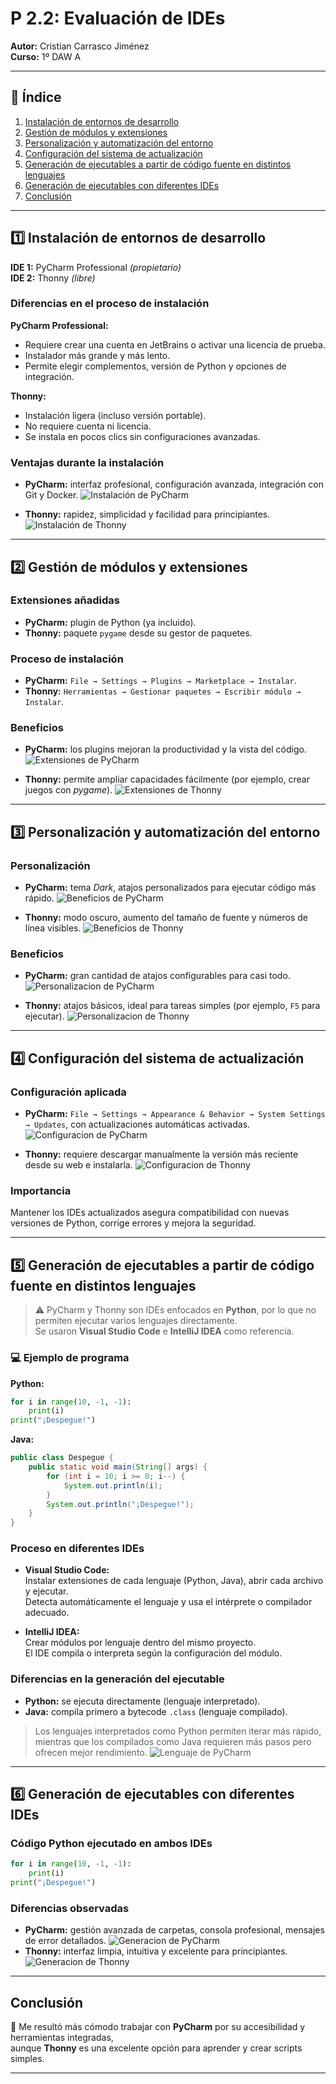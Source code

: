 #  P 2.2: Evaluación de IDEs

**Autor:** Cristian Carrasco Jiménez  
**Curso:** 1º DAW A  

---

## 📑 Índice
1. [Instalación de entornos de desarrollo](#1-instalación-de-entornos-de-desarrollo)  
2. [Gestión de módulos y extensiones](#2-gestión-de-módulos-y-extensiones)  
3. [Personalización y automatización del entorno](#3-personalización-y-automatización-del-entorno)  
4. [Configuración del sistema de actualización](#4-configuración-del-sistema-de-actualización)  
5. [Generación de ejecutables a partir de código fuente en distintos lenguajes](#5-generación-de-ejecutables-a-partir-de-código-fuente-en-distintos-lenguajes)  
6. [Generación de ejecutables con diferentes IDEs](#6-generación-de-ejecutables-con-diferentes-ides)  
7. [Conclusión](#conclusión)

---

## 1️⃣ Instalación de entornos de desarrollo

**IDE 1:** PyCharm Professional *(propietario)*  
**IDE 2:** Thonny *(libre)*  

###  Diferencias en el proceso de instalación

**PyCharm Professional:**
- Requiere crear una cuenta en JetBrains o activar una licencia de prueba.  
- Instalador más grande y más lento.  
- Permite elegir complementos, versión de Python y opciones de integración.

**Thonny:**
- Instalación ligera (incluso versión portable).  
- No requiere cuenta ni licencia.  
- Se instala en pocos clics sin configuraciones avanzadas.

###  Ventajas durante la instalación
- **PyCharm:** interfaz profesional, configuración avanzada, integración con Git y Docker.
  ![Instalación de PyCharm](img/1.png)
  
- **Thonny:** rapidez, simplicidad y facilidad para principiantes.
  ![Instalación de Thonny](img/2.png)

---

## 2️⃣ Gestión de módulos y extensiones

###  Extensiones añadidas
- **PyCharm:** plugin de Python (ya incluido).  
- **Thonny:** paquete `pygame` desde su gestor de paquetes.

###  Proceso de instalación
- **PyCharm:** `File → Settings → Plugins → Marketplace → Instalar`.  
- **Thonny:** `Herramientas → Gestionar paquetes → Escribir módulo → Instalar`.

###  Beneficios
- **PyCharm:** los plugins mejoran la productividad y la vista del código.
  ![Extensiones de PyCharm](img/3.png)
  
- **Thonny:** permite ampliar capacidades fácilmente (por ejemplo, crear juegos con *pygame*).
  ![Extensiones de Thonny](img/4.png)

---

## 3️⃣ Personalización y automatización del entorno

###  Personalización
- **PyCharm:** tema *Dark*, atajos personalizados para ejecutar código más rápido.
  ![Beneficios de PyCharm](img/5.png)
  
- **Thonny:** modo oscuro, aumento del tamaño de fuente y números de línea visibles.
  ![Beneficios de Thonny](img/6.png)

###  Beneficios
- **PyCharm:** gran cantidad de atajos configurables para casi todo.
  ![Personalizacion de PyCharm](img/7.png)
  
- **Thonny:** atajos básicos, ideal para tareas simples (por ejemplo, `F5` para ejecutar).
  ![Personalizacion de Thonny](img/8.png)

---

## 4️⃣ Configuración del sistema de actualización

###  Configuración aplicada
- **PyCharm:** `File → Settings → Appearance & Behavior → System Settings → Updates`, con actualizaciones automáticas activadas.
  ![Configuracion de PyCharm](img/9.png)
  
- **Thonny:** requiere descargar manualmente la versión más reciente desde su web e instalarla.
  ![Configuracion de Thonny](img/10.png)

###  Importancia
Mantener los IDEs actualizados asegura compatibilidad con nuevas versiones de Python, corrige errores y mejora la seguridad.

---

## 5️⃣ Generación de ejecutables a partir de código fuente en distintos lenguajes

> ⚠️ PyCharm y Thonny son IDEs enfocados en **Python**, por lo que no permiten ejecutar varios lenguajes directamente.  
> Se usaron **Visual Studio Code** e **IntelliJ IDEA** como referencia.

### 💻 Ejemplo de programa

**Python:**
```python
for i in range(10, -1, -1):
    print(i)
print("¡Despegue!")
```

**Java:**
```java
public class Despegue {
    public static void main(String[] args) {
        for (int i = 10; i >= 0; i--) {
            System.out.println(i);
        }
        System.out.println("¡Despegue!");
    }
}
```

###  Proceso en diferentes IDEs

- **Visual Studio Code:**  
  Instalar extensiones de cada lenguaje (Python, Java), abrir cada archivo y ejecutar.  
  Detecta automáticamente el lenguaje y usa el intérprete o compilador adecuado.

- **IntelliJ IDEA:**  
  Crear módulos por lenguaje dentro del mismo proyecto.  
  El IDE compila o interpreta según la configuración del módulo.

###  Diferencias en la generación del ejecutable
- **Python:** se ejecuta directamente (lenguaje interpretado).  
- **Java:** compila primero a bytecode `.class` (lenguaje compilado).  

>  Los lenguajes interpretados como Python permiten iterar más rápido, mientras que los compilados como Java requieren más pasos pero ofrecen mejor rendimiento.
![Lenguaje de PyCharm](img/11.png)


---

## 6️⃣ Generación de ejecutables con diferentes IDEs

###  Código Python ejecutado en ambos IDEs
```python
for i in range(10, -1, -1):
    print(i)
print("¡Despegue!")
```

###  Diferencias observadas
- **PyCharm:** gestión avanzada de carpetas, consola profesional, mensajes de error detallados.
  ![Generacion de PyCharm](img/12.png)
- **Thonny:** interfaz limpia, intuitiva y excelente para principiantes.
  ![Generacion de Thonny](img/13.png)

---

##  Conclusión

💬 Me resultó más cómodo trabajar con **PyCharm** por su accesibilidad y herramientas integradas,  
aunque **Thonny** es una excelente opción para aprender y crear scripts simples.

---


